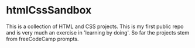 # htmlCssSandbox
This is a collection of HTML and CSS projects. This is my first public repo and is very much an exercise in 'learning by doing'.
So far the projects stem from freeCodeCamp prompts.

